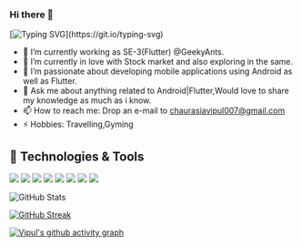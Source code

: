 ### Hi there 👋

[![Typing SVG](https://readme-typing-svg.herokuapp.com/?lines=Welcome+to+my+Github+Profile;I'm+a+Software+Engineer;Experienced+in+Flutter+and+Android;with+2+years;Still+learning+and+growing;in+mobile+world+😃;)](https://git.io/typing-svg)

- 🔭 I’m currently working as SE-3(Flutter) @GeekyAnts.
- 🌱 I’m currently in love with Stock market and also exploring in the same.
- 👯 I’m passionate about developing mobile applications using Android as well as Flutter.
- 💬 Ask me about anything related to Android|Flutter,Would love to share my knowledge as much as i know.
- 📫 How to reach me: Drop an e-mail to chaurasiavipul007@gmail.com 
- ⚡ Hobbies: Travelling,Gyming

## 🚀 Technologies & Tools
<img src= "https://img.shields.io/badge/Flutter-02569B?style=for-the-badge&logo=flutter&logoColor=white"> <img src= "https://img.shields.io/badge/Dart-0175C2?style=for-the-badge&logo=dart&logoColor=white"> <img src= "https://img.shields.io/badge/firebase-ffca28?style=for-the-badge&logo=firebase&logoColor=black"> <img src= "https://img.shields.io/badge/React-61DAFB?style=for-the-badge&logo=react&logoColor=white"> <img src= "https://img.shields.io/badge/Node%20js-339933?style=for-the-badge&logo=nodedotjs&logoColor=white"> <img src= "https://img.shields.io/badge/Android-3DDC84?style=for-the-badge&logo=android&logoColor=white"> <img src= "https://img.shields.io/badge/Kotlin-0095D5?style=for-the-badge&logo=kotlin&logoColor=white"> <img src= "https://img.shields.io/badge/Java-007396?style=for-the-badge&logo=java&logoColor=white">

![GitHub Stats](https://github-readme-stats.vercel.app/api?username=vipul1298&theme=radical)

[![GitHub Streak](https://github-readme-streak-stats.herokuapp.com/?user=vipul1298&theme=radical)](https://git.io/streak-stats)

[![Vipul's github activity graph](https://activity-graph.herokuapp.com/graph?username=vipul1298&theme=rogue)](https://github.com/vipul1298/github-readme-activity-graph)
